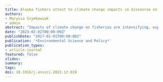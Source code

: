 ```yaml
---
title: Alaska fishers attest to climate change impacts in discourse on resource management under marine heatwaves
authors:
- Marysia Szymkowiak
- admin
abstract: "Impacts of climate change on fisheries are intensifying, especially in northern latitudes, yet pathways to adaptation remain unclear. We analyze the vulnerabilities and adaptations of fisheries participants in discourse represented by public comments on state fisheries management in the Gulf of Alaska, where extreme climate events impact diverse and robust cultures of fisheries participation. With 18,422 comments by 5715 commenters from 2010 through 2021, we parse discourse through content analysis in a well-being framework and capture trends in principal component analysis. Climate change becomes more prominent in discourse with the impacts of extreme marine heatwaves. However, attribution and cognitive dissonance processes result in entrenchment of polarizing viewpoints between user groups on fisheries allocations and enhancements. Yet some adaptation pathways emerge that bridge fishing identities with empowered conservation. By expanding approaches to examining public discourse captured in big qualitative data, these methods and findings can help inform fisheries climate adaptation policy."
date: "2023-02-01T00:00:00Z"
publishDate: "2017-01-01T00:00:00Z"
publication: '*Environmental Science and Policy*'
publication_types:
- article-journal
featured: false
slides: 
summary: 
tags:
doi: 10.1016/j.envsci.2022.12.019
---
```

